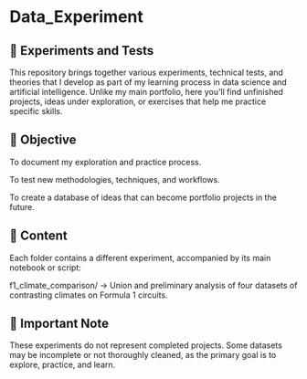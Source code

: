 # Data_Experiment
## 🧪 Experiments and Tests

This repository brings together various experiments, technical tests, and theories that I develop as part of my learning process in data science and artificial intelligence.
Unlike my main portfolio, here you'll find unfinished projects, ideas under exploration, or exercises that help me practice specific skills.

## 🎯 Objective

To document my exploration and practice process.

To test new methodologies, techniques, and workflows.

To create a database of ideas that can become portfolio projects in the future.

## 📂 Content

Each folder contains a different experiment, accompanied by its main notebook or script:

f1_climate_comparison/ → Union and preliminary analysis of four datasets of contrasting climates on Formula 1 circuits.

## 🚦 Important Note

These experiments do not represent completed projects. Some datasets may be incomplete or not thoroughly cleaned, as the primary goal is to explore, practice, and learn.
